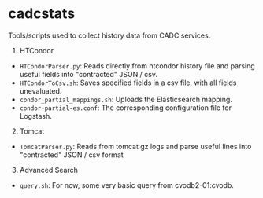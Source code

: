 # cadcstats
Tools/scripts used to collect history data from CADC services.

1. HTCondor
  * ```HTCondorParser.py```: Reads directly from htcondor history file and parsing useful fields into "contracted" JSON / csv.
  * ```HTCondorToCsv.sh```: Saves specified fields in a csv file, with all fields unevaluated.
  * ```condor_partial_mappings.sh```: Uploads the Elasticsearch mapping.
  * ```condor-partial-es.conf```: The corresponding configuration file for Logstash.

2. Tomcat
  * ```TomcatParser.py```: Reads from tomcat gz logs and parse useful lines into "contracted" JSON / csv format

3. Advanced Search
  * ```query.sh```: For now, some very basic query from cvodb2-01:cvodb. 